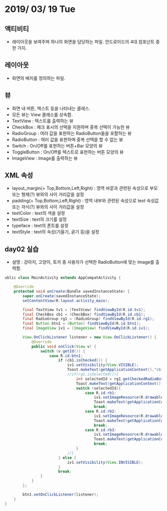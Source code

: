 # 2019/ 03/ 19 Tue

## 액티비티
*  레이아웃을 보여주며 하나의 화면을 담당하는 파일. 안드로이드의 4대 컴포넌트 중 한 가지.
## 레이아웃
 *  화면의 배치를 정의하는 파일.
## 뷰
 *  화면 내 버튼, 텍스트 등을 나타내는 클래스.
 *  모든 뷰는 View 클래스를 상속함.
 * TextView : 텍스트를 출력하는 뷰
 * CheckBox : 체크 표시의 선택을 지원하며 중복 선택이 가능한 뷰
 * RadioGroup : 여러 값을 표현하는 RadioButton들을 포함하는 뷰
 * RadioButton : 여러 값을 표현하며 중복 선택을 할 수 없는 뷰
 * Switch : On/Off를 표현하는 버튼+Bar 모양의 뷰
 * ToggleButton : On/Off를 텍스트로 표현하는 버튼 모양의 뷰
 * ImageView : Image를 출력하는 뷰
## XML 속성
 * layout_margin(+ Top,Bottom,Left,Right) : 영역 바깥과 관련된 속성으로 부모 또는 형제(?) 뷰와의 사이 거리값을 설정
 * padding(+ Top,Bottom,Left,Right) : 영역 내부와 관련된 속성으로 text 속성값 또는 자식(?) 뷰와의 사이 거리값을 설정
 * textColor : text의 색을 설정
 * textSize : text의 크기를 설정
 * typeface : text의 폰트를 설정
 * textStyle : text의 속성(기울기, 굵기 등)을 설정
## day02 실습
* 설명 : 강아지, 고양이, 토끼 중 사용자가 선택한 RadioButton에 맞는 Image를 출력함.
```java
ublic class MainActivity extends AppCompatActivity {

    @Override
    protected void onCreate(Bundle savedInstanceState) {
        super.onCreate(savedInstanceState);
        setContentView(R.layout.activity_main);

        final TextView tv1 = (TextView) findViewById(R.id.tv1);
        final CheckBox cb1 = (CheckBox) findViewById(R.id.cb1);
        final RadioGroup rg1 = (RadioGroup) findViewById(R.id.rg1);
        final Button btn1 = (Button) findViewById(R.id.btn1);
        final ImageView iv1 = (ImageView) findViewById(R.id.iv1);

        View.OnClickListener listener = new View.OnClickListener() {
            @Override
            public void onClick(View v) {
                switch (v.getId()) {
                    case R.id.btn1:
                        if (cb1.isChecked()) {
                            iv1.setVisibility(View.VISIBLE);
                            Toast.makeText(getApplicationContext(),"cb1 체크",Toast.LENGTH_SHORT).show();
                            //if(rg1.isSelected()){
                                int selectedId = rg1.getCheckedRadioButtonId();
                                Toast.makeText(getApplicationContext(),"selectedId = "+Integer.toString(selectedId),Toast.LENGTH_SHORT).show();
                                switch (selectedId){
                                    case R.id.rb1:
                                        iv1.setImageResource(R.drawable.puppy);
                                        Toast.makeText(getApplicationContext(),"puppy 클릭",Toast.LENGTH_SHORT).show();
                                        break;
                                    case R.id.rb2:
                                        iv1.setImageResource(R.drawable.cat);
                                        Toast.makeText(getApplicationContext(),"cat 클릭",Toast.LENGTH_SHORT).show();
                                        break;
                                    case R.id.rb3:
                                        iv1.setImageResource(R.drawable.rabbit);
                                        Toast.makeText(getApplicationContext(),"rabbit 클릭",Toast.LENGTH_SHORT).show();
                                        break;
                                }
                            //}
                        } else {
                            iv1.setVisibility(View.INVISIBLE);
                        }
                        break;
                }
            }
        };

        btn1.setOnClickListener(listener);
    }
}
```
